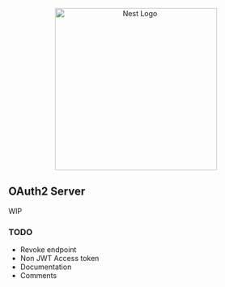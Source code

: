 <p align="center">
  <a href="http://nestjs.com/" target="blank"><img src="https://nestjs.com/img/logo_text.svg" width="320" alt="Nest Logo" /></a>
</p>

## OAuth2 Server

WIP

### TODO

* Revoke endpoint
* Non JWT Access token 
* Documentation
* Comments

